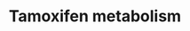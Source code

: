 ---
annotations:
- type: Pathway Ontology
  value: xenobiotic metabolic pathway
- type: Pathway Ontology
  value: breast cancer pathway
- type: Disease Ontology
  value: estrogen-receptor positive breast cancer
authors:
- Pieter Giesbertz
- MaintBot
- Khanspers
- Egonw
- Ddigles
- Zari
- DeSl
description: 'Tamoxifen (TMX), sold under the brand name Nolvadex among others, is
  a medication that is used to prevent breast cancer in women and treat breast cancer
  in women and men.[1] It is also being studied for other types of cancer[1]. Tamoxifen
  is currently used for the treatment of both early and advanced estrogen receptor
  (ER)-positive (ER+) breast cancer in pre- and post-menopausal women[2]. Additionally,
  it is the most common hormone treatment for male breast cancer.  [1]: https://www.cancer.gov/about-cancer/treatment/drugs/tamoxifencitrate
  [2]: Jordan, V. Craig. "A current view of tamoxifen for the treatment and prevention
  of breast cancer." British journal of pharmacology 110.2 (1993): 507-517.'
last-edited: 2021-01-18
organisms:
- Homo sapiens
redirect_from:
- /index.php/Pathway:WP691
- /instance/WP691
schema-jsonld:
- '@context': https://schema.org/
  '@id': https://wikipathways.github.io/pathways/WP691.html
  '@type': Dataset
  creator:
    '@type': Organization
    name: WikiPathways
  description: 'Tamoxifen (TMX), sold under the brand name Nolvadex among others,
    is a medication that is used to prevent breast cancer in women and treat breast
    cancer in women and men.[1] It is also being studied for other types of cancer[1].
    Tamoxifen is currently used for the treatment of both early and advanced estrogen
    receptor (ER)-positive (ER+) breast cancer in pre- and post-menopausal women[2].
    Additionally, it is the most common hormone treatment for male breast cancer.  [1]:
    https://www.cancer.gov/about-cancer/treatment/drugs/tamoxifencitrate [2]: Jordan,
    V. Craig. "A current view of tamoxifen for the treatment and prevention of breast
    cancer." British journal of pharmacology 110.2 (1993): 507-517.'
  keywords:
  - N,N-didesmethyltamoxifen
  - CYP1B1
  - SULT2A1
  - CYP1A2
  - FMO3
  - UGT2B15
  - cis-4-hydroxytamoxifen
  - SULT1E1
  - trans-N-desmethyltamoxifen-O-glucuronide
  - PAP
  - alpha-hydroxy-N-desmethyltamoxifen
  - cis-4-hydroxy-N-desmethyltamoxifen
  - trans-tamoxifen-4-O-glucuronide
  - cis-tamoxifen-4-O-glucuronide
  - cis-4-hydroxytamoxifen-N-glucuronide
  - 4-hydroxy-N-desmethyltamoxifen
  - CYP2D6
  - Metabolite
  - trans-4-Sulfoxytamoxifen
  - CYP2A6
  - FMO1
  - trans-tamoxifen
  - SULT1A1
  - deamino-hydroxytamoxifen
  - trans-4-hydroxytamoxifen
  - Tamoxifen-N-oxide
  - N-desmethyltamoxifen
  - alpha-hydroxytamoxifen
  - CYP1A1
  - CYP2C8
  - UGT1A8
  - UGT1A10
  - CYP2C9
  - UGT1A4
  - PAPS
  - SSRI
  - cis-N-desmethyltamoxifen-O-glucuronide
  - CYP3A5
  - trans-4-hydroxytamoxifen-N-glucuronide
  - CYP2C19
  - CYP2E1
  - UGT2B7
  - tamoxifen-N-glucuronide
  - CYP3A4
  license: CC0
  name: Tamoxifen metabolism
seo: CreativeWork
title: Tamoxifen metabolism
wpid: WP691
---